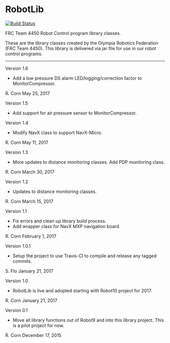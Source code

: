 # RobotLib
[![Build Status](https://travis-ci.org/ORF-4450/RobotLib.svg?branch=master)](https://travis-ci.org/ORF-4450/RobotLib)

FRC Team 4450 Robot Control program library classes.

These are the library classes created by the Olympia Robotics Federation (FRC Team 4450).
This library is delivered via jar file for use in our robot control programs.
***************************************************************************************************************
Version 1.6

*	Add a low pressure DS alarm LED/logging/correction factor to MonitorCompressor.

R. Corn
May 25, 2017

Version 1.5

*	Add support for air pressure sensor to MonitorCompressor.

Version 1.4

*	Modify NavX class to support NavX-Micro.

R. Corn
May 11, 2017

Version 1.3

*	More updates to distance monitoring classes. Add PDP monitoring class.

R. Corn
March 30, 2017

Version 1.2

*	Updates to distance monitoring classes.

R. Corn
March 15, 2017

Version 1.1

*	Fix errors and clean up library build process.
*	Add wrapper class for NavX MXP navigation board.

R. Corn
February 1, 2017

Version 1.0.1

*   Setup the project to use Travis-CI to compile and release any tagged commits.

S. Flo
January 21, 2017

Version 1.0

*	RobotLib is live and adopted starting with Robot10 project for 2017.

R. Corn
January 21, 2017

Version 0.1

*    Move all library functions out of Robot9 and into this library project. This is a pilot project for now.

R. Corn
December 17, 2015
